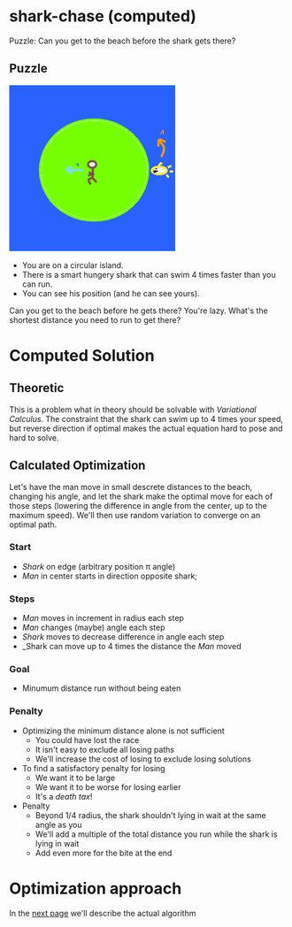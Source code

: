 # shark-chase (computed)
Puzzle: Can you get to the beach before the shark gets there? 

## Puzzle

![picture](picture.png)

* You are on a circular island.
* There is a smart hungery shark that can swim 4 times faster than you can run. 
* You can see his position (and he can see yours).

Can you get to the beach before he gets there?
You're lazy. What's the shortest distance you need to run to get there?

# Computed Solution

## Theoretic

This is a problem what in theory should be solvable with *Variational Calculus*. The constraint that the shark can swim up to 4 times your speed, but reverse direction if optimal makes the actual equation hard to pose and hard to solve.

## Calculated Optimization

Let's have the man move in small descrete distances to the beach, changing his angle, and let the shark make the optimal move for each of those steps (lowering the difference in angle from the center, up to the maximum speed). We'll then use random variation to converge on an optimal path.

### Start
* _Shark_ on edge (arbitrary position &pi; angle)
* _Man_ in center starts in direction opposite shark; 

### Steps

* _Man_ moves in increment in radius each step
* _Man_ changes (maybe) angle each step
* _Shark_ moves to decrease difference in angle each step
* _Shark can move up to 4 times the distance the _Man_ moved

### Goal
* Minumum distance run without being eaten

### Penalty
* Optimizing the minimum distance alone is not sufficient 
   * You could have lost the race
   * It isn't easy to exclude all losing paths
   * We'll increase the cost of losing to exclude losing solutions
* To find a satisfactory penalty for losing
   * We want it to be large
   * We want it to be worse for losing earlier
   * It's a *death tax*!
* Penalty
   * Beyond 1/4 radius, the shark shouldn't lying in wait at the same angle as you
   * We'll add a multiple of the total distance you run while the shark is lying in wait
   * Add even more for the bite at the end

# Optimization approach

In the [next page](README4.md) we'll describe the actual algorithm